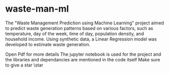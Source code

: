 # waste-man-ml
The "Waste Management Prediction using Machine Learning" project aimed to predict waste generation patterns based on various factors, such as temperature, day of the week, time of day, population density, and household income. Using synthetic data, a Linear Regression model was developed to estimate waste generation.


Open Pdf for more details
The jupyter notebook is used for the project and the libraries and dependancies are mentioned in the code itself
Make sure to give a star \star
